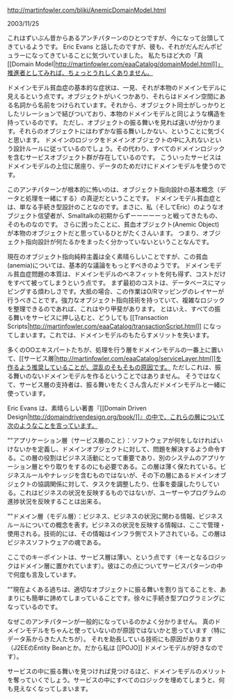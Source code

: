 http://martinfowler.com/bliki/AnemicDomainModel.html

2003/11/25 

これはずいぶん昔からあるアンチパターンのひとつですが、今になって台頭してきているようです。
Eric Evans と話したのですが、彼も、それがだんだんポピュラーになってきていることに気づいていました。
私たちほど大の「真[[Domain Model|http://martinfowler.com/eaaCatalog/domainModel.html]]」推進者としてみれば、ちょっとうれしくありません。

ドメインモデル貧血症の基本的な症状は、一見、それが本物のドメインモデルに見えるという点です。オブジェクトがいくつかあり、それらはドメイン空間にある名詞から名前をつけられています。それから、オブジェクト同士がしっかりとしたリレーションで結びついており、本物のドメインモデルと同じような構造を持っているのです。
ただし、オブジェクトの振る舞いを見れば違いが分かります。それらのオブジェクトにはわずかな振る舞いしかない、ということに気づくと思います。
ドメインのロジックをドメインオブジェクトの中に入れないという設計ルールに従っているのでしょう。その代わり、すべてのドメインロジックを含むサービスオブジェクト群が存在しているのです。
こういったサービスはドメインモデルの上位に居座り、データのためだけにドメインモデルを使うのです。

このアンチパターンが根本的に怖いのは、オブジェクト指向設計の基本概念（データと処理を一緒にする）の真逆だということです。
ドメインモデル貧血症とは、単なる手続き型設計のことなのです。まさに、私（そしてEric）のようなオブジェクト信望者が、Smalltalkの初期からずーーーーーっと戦ってきたもの、そのものなのです。
さらに困ったことに、貧血オブジェクト(Anemic Object) が本物のオブジェクトだと思っているひとがたくさんいます。
つまり、オブジェクト指向設計が何たるかをまったく分かっていないということなんです。

現在のオブジェクト指向純粋主義は全く素晴らしいことですが、この貧血(anemia)については、基本的な議論をもっとすべきのようです。
ドメインモデル貧血症問題の本質は、ドメインモデルのベネフィットを何も得ず、コストだけをすべて被ってしまうという点です。
まず最初のコストは、データベースにマッピングする煩わしさです。大抵の場合、この作業はO/Rマッピングのレイヤーが行うべきことです。強力なオブジェクト指向技術を持っていて、複雑なロジックを整理できるのであれば、これはやり甲斐があります。
とはいえ、すべての振る舞いをサービスに押し込むと、どうしても [[Transaction Scripts|http://martinfowler.com/eaaCatalog/transactionScript.html]] になってしまいます。これでは、ドメインモデルのもたらすメリットを失います。

多くのOOエキスパートたちが、処理を行う層をドメインモデルの一番上に置いて、[[サービス層|http://martinfowler.com/eaaCatalog/serviceLayer.html]]を作るよう推奨していることが、混乱のそもそもの原因です。
ただしこれは、振る舞いのないドメインモデルを作るということではありません。
そうではなくて、サービス層の支持者は、振る舞いをたくさん含んだドメインモデルと一緒に使っています。

Eric Evans は、素晴らしい著書『[[Domain Driven Design|http://domaindrivendesign.org/book/]]』の中で、これらの層について次のようなことを言っています。

""アプリケーション層（サービス層のこと）：ソフトウェアが何をしなければいけないかを定義し、ドメインオブジェクトに対して、問題を解決するよう命令する。この層の役割はビジネス活動にとって重要であり、別のシステムのアプリケーション層とやり取りをするのにも必要である。この層は薄く保たれている。ビジネスルールやナレッジを含むものではないが、その下の層にあるドメインオブジェクトの協調関係に対して、タスクを調整したり、仕事を委譲したりしている。これはビジネスの状況を反映するものではないが、ユーザーやプログラムの進捗状況を反映することは出来る。

""ドメイン層（モデル層）：ビジネス、ビジネスの状況に関わる情報、ビジネスルールについての概念を表す。ビジネスの状況を反映する情報は、ここで管理・使用される。技術的には、その情報はインフラ側でストアされている。この層はビジネスソフトウェアの魂である。

ここでのキーポイントは、サービス層は薄い、という点です（キーとなるロジックはドメイン層に置かれています）。彼はこの点についてサービスパターンの中で何度も言及しています。

""現在よくある過ちは、適切なオブジェクトに振る舞いを割り当てることを、あまりにも簡単に諦めてしまっていることです。徐々に手続き型プログラミングになっているのです。

なぜこのアンチパターンが一般的になっているのかよく分かりません。
真のドメインモデルをちゃんと使っていないのが原因ではないかと思っています（特にデータ系からきた人たちが）。
それを助長している技術にも原因があります（J2EEのEntity Beanとか。だから私は [[POJO]] ドメインモデルが好きなのです）。

サービスの中に振る舞いを見つければ見つけるほど、ドメインモデルのメリットを奪っていくでしょう。サービスの中にすべてのロジックを埋めてしまうと、何も見えなくなってしまいます。
